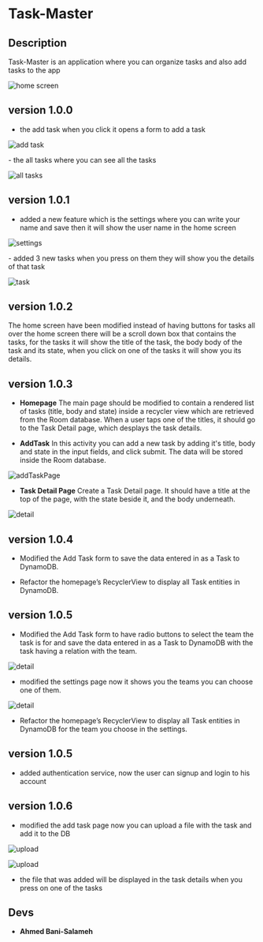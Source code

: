 # Task-Master

## Description 

Task-Master is an application where you can organize tasks and also add tasks to the app 
<div style="width: 40%; margin-right: 3%;">

![home screen](screenshots/homeScreen.png)  
</div>

## version 1.0.0

- the add task when you click it opens a form to add a task 

<div style="width: 40%; margin-right: 3%;"> 

![add task](screenshots/addTask.png)  
</div>
- the all tasks where you can see all the tasks  

<div style="width: 40%; margin-right: 3%;">

![all tasks](screenshots/allTasks.png)  
</div>

## version 1.0.1

- added a new feature which is the settings where you can write your name and save then it will show the user name in the home screen  

<div style="width: 40%; margin-right: 3%;">

![settings](screenshots/settings.png)  
</div>
- added 3 new tasks when you press on them they will show you the details of that task  
<div style="width: 40%; margin-right: 3%;">

![task](screenshots/task.png)  
</div>

## version 1.0.2  

The home screen have been modified instead of having buttons for tasks all over the home screen there will be a scroll down box that contains the tasks, for the tasks it will show the title of the task, the body body of the task and its state, when you click on one of the tasks it will show you its details. 

## version 1.0.3

+ **Homepage**
The main page should be modified to contain a rendered list of tasks (title, body and state) inside a recycler view which are retrieved from the Room database. When a user taps one of the titles, it should go to the Task Detail page, which desplays the task details.

+ **AddTask**
In this activity you can add a new task by adding it's title, body and state in the input fields, and click submit. The data will be stored inside the Room database. 

<div style="width: 40%; margin-right: 3%;">

![addTaskPage](screenShots/addTaskPage.png)
</div>

+ **Task Detail Page**
Create a Task Detail page. It should have a title at the top of the page, with the state beside it, and the body underneath.  

<div style="width: 40%; margin-right: 3%;">

![detail](screenShots/taskDetail.png)
</div>

## version 1.0.4

+ Modified the Add Task form to save the data entered in as a Task to DynamoDB.

+ Refactor the homepage’s RecyclerView to display all Task entities in DynamoDB.

## version 1.0.5

+ Modified the Add Task form to have radio buttons to select the team the task is for and save the data entered in as a Task to DynamoDB with the task having a relation with the team.

<div style="width: 40%; margin-right: 3%;">

![detail](screenShots/addTeam.png)

</div>

+ modified the settings page now it shows you the teams you can choose one of them.

<div style="width: 40%; margin-right: 3%;">

![detail](screenShots/settingTeam.png)
</div>

+ Refactor the homepage’s RecyclerView to display all Task entities in DynamoDB for the team you choose in the settings.

## version 1.0.5

+ added authentication service, now the user can signup and login to his account 

## version 1.0.6

+ modified the add task page now you can upload a file with the task and add it to the DB 

<div style="width: 40%; margin-right: 3%;">

![upload](screenShots/addImage.png)
</div>

<div style="width: 40%; margin-right: 3%;">

![upload](screenShots/upload.png)
</div>

+ the file that was added will be displayed in the task details when you press on one of the tasks

## Devs 

- **Ahmed Bani-Salameh**